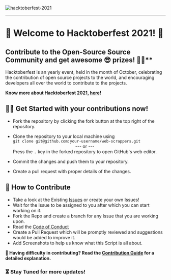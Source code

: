 ![hacktoberfest-2021](https://hacktoberfest.digitalocean.com/_nuxt/img/logo-hacktoberfest-full.f42e3b1.svg)

---

# 🙌 Welcome to Hacktoberfest 2021! 🙌

## Contribute to the Open-Source Source Community and get awesome 😎 prizes! 🎉🎉**

Hacktoberfest is an yearly event, held in the month of October, celebrating the contribution of open source projects to the world, and encouraging developers all over the world to contribute to the projects.

**Know more about Hacktoberfest 2021, [here](https://hacktoberfest.digitalocean.com/)!**

## 👨‍💻 Get Started with your contributions now! 

- Fork the repository by clicking the fork button at the top right of the repository.

- Clone the repository to your local machine using  
`git clone git@github.com:your-username/web-scrappers.git`  
              --- or ---  
Press the <kbd>.</kbd> key in the forked repository to open GitHub's web editor.

- Commit the changes and push them to your repository.

- Create a pull request with proper details of the changes.

## 📜 How to Contribute

- Take a look at the Existing [Issues](https://github.com/GITAM-Open-Source-Community/web-scrappers/issues) or create your own Issues!
- Wait for the Issue to be assigned to you after which you can start working on it.
- Fork the Repo and create a branch for any Issue that you are working upon.
- Read the [Code of Conduct](https://github.com/GITAM-Open-Source-Community/web-scrappers/CODE_OF_CONDUCT.md)
- Create a Pull Request which will be promptly reviewed and suggestions would be added to improve it.
- Add Screenshots to help us know what this Script is all about.

**👀 Having difficulty in contributing? Read the [Contribution Guide](https://github.com/GITAM-Open-Source-Community/web-scrappers/CONTRIBUTING.md) for a detailed explanation.**

### ⏳ Stay Tuned for more updates!

